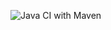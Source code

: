 ![Java CI with Maven](https://github.com/link-intersystems/lis-gradle-plugins/workflows/Java%20CI%20with%20Gradle/badge.svg)